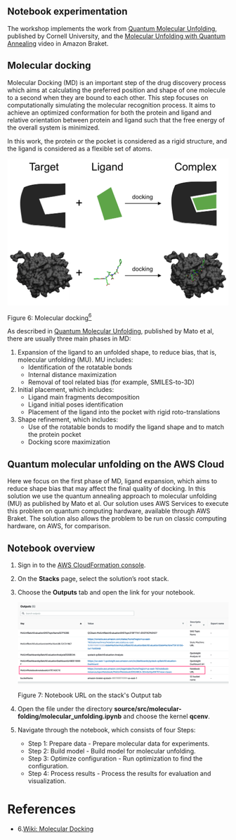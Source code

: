 ## Notebook experimentation

The workshop implements the work from [Quantum Molecular Unfolding](https://arxiv.org/abs/2107.13607), published by Cornell University, and the [Molecular Unfolding with Quantum Annealing](https://www.youtube.com/watch?v=1NmAXIHAF2Y) video in Amazon Braket.

## Molecular docking 

Molecular Docking (MD) is an important step of the drug discovery process which aims at calculating the preferred position and shape of one molecule to a second when they are bound to each other. This step focuses on computationally simulating the molecular recognition process. It aims to achieve an optimized conformation for both the protein and ligand and relative orientation between protein and ligand such that the free energy of the overall system is minimized. 

In this work, the protein or the pocket is considered as a rigid structure, and the ligand is considered as a 
flexible set of atoms.

![Molecular Docking](../../images/molecule-docking.png)

Figure 6: Molecular docking[<sup>6</sup>](#wiki-docking)

As described in [Quantum Molecular Unfolding](https://arxiv.org/abs/2107.13607), published by Mato et al, there are usually three main phases in MD: 

1. Expansion of the ligand to an unfolded shape, to reduce bias, that is, molecular unfolding (MU). MU includes:
    * Identification of the rotatable bonds
    * Internal distance maximization
    * Removal of tool related bias (for example, SMILES-to-3D)
2. Initial placement, which includes:
    * Ligand main fragments decomposition
    * Ligand initial poses identification
    * Placement of the ligand into the pocket with rigid roto-translations
3. Shape refinement, which includes:
    * Use of the rotatable bonds to modify the ligand shape and to match the protein pocket
    * Docking score maximization

## Quantum molecular unfolding on the AWS Cloud

Here we focus on the first phase of MD, ligand expansion, which aims to reduce shape bias that may affect the final quality of docking.  In this solution we use the quantum annealing approach to molecular unfolding (MU) as published by Mato et al. Our solution uses AWS Services to execute this problem on quantum computing hardware, available through AWS Braket. The solution also allows the problem to be run on classic computing hardware, on AWS, for comparison.

## Notebook overview

1. Sign in to the [AWS CloudFormation console](https://console.aws.amazon.com/cloudformation/home?). 
2. On the **Stacks** page, select the solution’s root stack. 
3. Choose the **Outputs** tab and open the link for your notebook.

    ![deployment output](../../images/deploy_output_notebook.png)

    Figure 7: Notebook URL on the stack's Output tab

4. Open the file under the directory **source/src/molecular-folding/molecular_unfolding.ipynb** and choose the kernel **qcenv**.

5. Navigate through the notebook, which consists of four Steps:

    - Step 1: Prepare data - Prepare molecular data for experiments.
    - Step 2: Build model - Build model for molecular unfolding.
    - Step 3: Optimize configuration - Run optimization to find the configuration.
    - Step 4: Process results - Process the results for evaluation and visualization.




# References
<div id='wiki-docking'></div>

- 6.[Wiki: Molecular Docking](https://en.wikipedia.org/wiki/Docking_(molecular))
